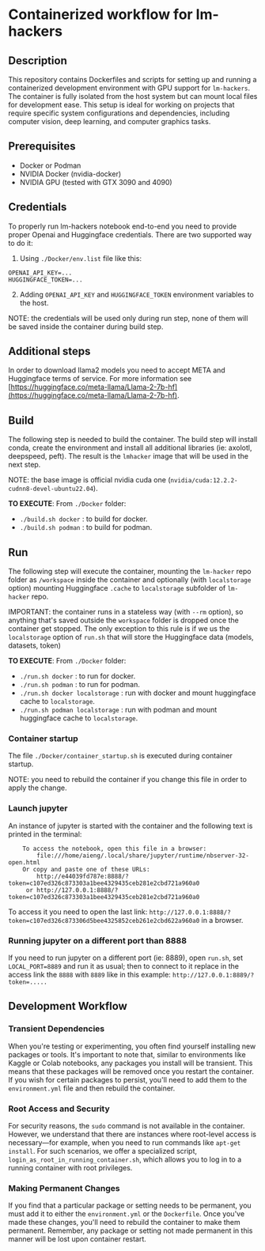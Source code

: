 # Containerized workflow for lm-hackers

## Description

This repository contains Dockerfiles and scripts for setting up and running a containerized development environment with GPU support for `lm-hackers`. The container is fully isolated from the host system but can mount local files for development ease. This setup is ideal for working on projects that require specific system configurations and dependencies, including computer vision, deep learning, and computer graphics tasks.

## Prerequisites

- Docker or Podman
- NVIDIA Docker (nvidia-docker)
- NVIDIA GPU (tested with GTX 3090 and 4090)

## Credentials

To properly run lm-hackers notebook end-to-end you need to provide proper Openai and Huggingface credentials.
There are two supported way to do it:

1) Using `./Docker/env.list` file like this:
```
OPENAI_API_KEY=...
HUGGINGFACE_TOKEN=...
```

2) Adding `OPENAI_API_KEY` and `HUGGINGFACE_TOKEN` environment variables to the host.

NOTE: the credentials will be used only during run step, none of them will be saved inside the container during build step.

## Additional steps

In order to download llama2 models you need to accept META and Huggingface terms of service. For more information see [https://huggingface.co/meta-llama/Llama-2-7b-hf](https://huggingface.co/meta-llama/Llama-2-7b-hf).

## Build
The following step is needed to build the container. The build step will install conda, create the environment and install all additional libraries (ie: axolotl, deepspeed, peft). The result is the `lmhacker` image that will be used in the next step.

NOTE: the base image is official nvidia cuda one (`nvidia/cuda:12.2.2-cudnn8-devel-ubuntu22.04`).

**TO EXECUTE**: From `./Docker` folder:
+ `./build.sh docker` : to build for docker.
+ `./build.sh podman` : to build for podman.

## Run
The following step will execute the container, mounting the `lm-hacker` repo folder as `/workspace` inside the container and optionally (with `localstorage` option) mounting Huggingface `.cache` to `localstorage` subfolder of `lm-hacker` repo.

IMPORTANT: the container runs in a stateless way (with `--rm` option), so anything that's saved outside the `workspace` folder is dropped once the container get stopped. The only exception to this rule is if we us the `localstorage` option of `run.sh` that will store the Huggingface data (models, datasets, token)

**TO EXECUTE**: From `./Docker` folder:
+ `./run.sh docker` : to run for docker.
+ `./run.sh podman` : to run for podman.
+ `./run.sh docker localstorage` : run with docker and mount huggingface cache to `localstorage`.
+ `./run.sh podman localstorage` : run with podman and mount huggingface cache to `localstorage`.

### Container startup

The file `./Docker/container_startup.sh` is executed during container startup.

NOTE: you need to rebuild the container if you change this file in order to apply the change.

### Launch jupyter

An instance of jupyter is started with the container and the following text is printed in the terminal:

```shell
    To access the notebook, open this file in a browser:
        file:///home/aieng/.local/share/jupyter/runtime/nbserver-32-open.html
    Or copy and paste one of these URLs:
        http://e44039fd787e:8888/?token=c107ed326c873303a1bee4329435ceb281e2cbd721a960a0
     or http://127.0.0.1:8888/?token=c107ed326c873303a1bee4329435ceb281e2cbd721a960a0
```

To access it you need to open the last link: `http://127.0.0.1:8888/?token=c107ed326c873306d5bee4325852ceb261e2cbd622a960a0` in a browser.

### Running jupyter on a different port than 8888

If you need to run jupyter on a different port (ie: 8889), open `run.sh`, set `LOCAL_PORT=8889` and run it as usual; then to connect to it replace in the access link the `8888` with `8889` like in this example: `http://127.0.0.1:8889/?token=.....`


## Development Workflow

### Transient Dependencies

When you're testing or experimenting, you often find yourself installing new packages or tools. It's important to note that, similar to environments like Kaggle or Colab notebooks, any packages you install will be transient. This means that these packages will be removed once you restart the container. If you wish for certain packages to persist, you'll need to add them to the `environment.yml` file and then rebuild the container.

### Root Access and Security

For security reasons, the `sudo` command is not available in the container. However, we understand that there are instances where root-level access is necessary—for example, when you need to run commands like `apt-get install`. For such scenarios, we offer a specialized script, `login_as_root_in_running_container.sh`, which allows you to log in to a running container with root privileges.

### Making Permanent Changes

If you find that a particular package or setting needs to be permanent, you must add it to either the `environment.yml` or the `Dockerfile`. Once you've made these changes, you'll need to rebuild the container to make them permanent. Remember, any package or setting not made permanent in this manner will be lost upon container restart.